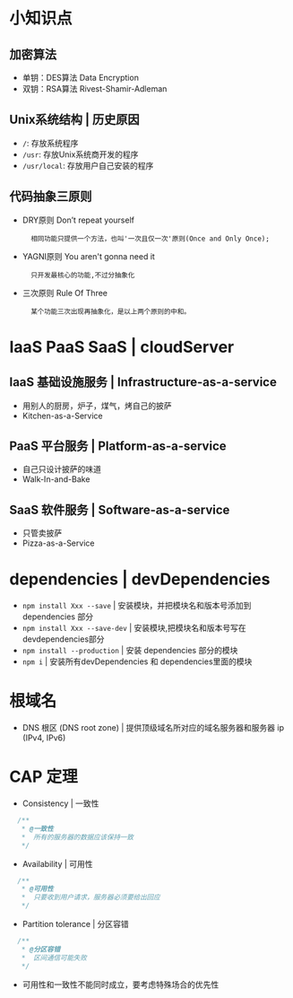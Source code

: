 # 小知识点

## 加密算法

* 单钥：DES算法 Data Encryption
* 双钥：RSA算法 Rivest-Shamir-Adleman

## Unix系统结构 | 历史原因

* `/`: 存放系统程序
* `/usr`: 存放Unix系统商开发的程序
* `/usr/local`: 存放用户自己安装的程序

## 代码抽象三原则

* DRY原则 Don’t repeat yourself
  ```
    相同功能只提供一个方法，也叫'一次且仅一次'原则(Once and Only Once);
  ```
* YAGNI原则 You aren't gonna need it
  ```
    只开发最核心的功能,不过分抽象化
  ```
* 三次原则 Rule Of Three
  ```
    某个功能三次出现再抽象化，是以上两个原则的中和。
  ```

# IaaS PaaS SaaS | cloudServer

## IaaS 基础设施服务 | Infrastructure-as-a-service

* 用别人的厨房，炉子，煤气，烤自己的披萨
* Kitchen-as-a-Service

## PaaS 平台服务 | Platform-as-a-service

* 自己只设计披萨的味道
* Walk-In-and-Bake

## SaaS 软件服务 | Software-as-a-service

* 只管卖披萨
* Pizza-as-a-Service

# dependencies | devDependencies

* `npm install Xxx --save` | 安装模块，并把模块名和版本号添加到dependencies 部分
* `npm install Xxx --save-dev` | 安装模块,把模块名和版本号写在devdependencies部分
* `npm install --production` | 安装 dependencies 部分的模块
* `npm i` | 安装所有devDependencies 和 dependencies里面的模块

# 根域名

* DNS 根区 (DNS root zone) | 提供顶级域名所对应的域名服务器和服务器 ip (IPv4, IPv6)

# CAP 定理

* Consistency | 一致性
```js
  /**
   * @一致性
   *  所有的服务器的数据应该保持一致
   */
```
* Availability | 可用性
```js
  /**
   * @可用性
   *  只要收到用户请求，服务器必须要给出回应
   */
```
* Partition tolerance | 分区容错
```js
  /**
   * @分区容错
   *  区间通信可能失败
   */
```
* 可用性和一致性不能同时成立，要考虑特殊场合的优先性
